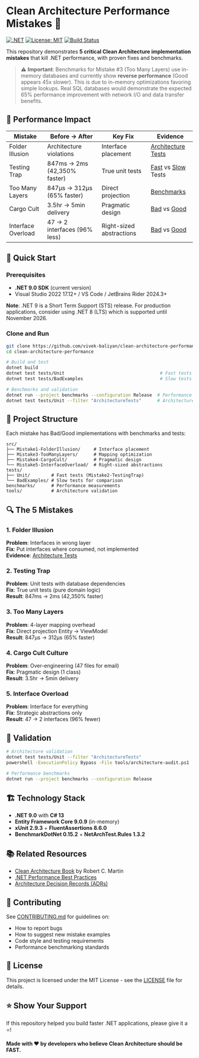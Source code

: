# Clean Architecture Performance Mistakes 🚀

[![.NET](https://img.shields.io/badge/.NET-9.0-blue.svg)](https://dotnet.microsoft.com/download)
[![License: MIT](https://img.shields.io/badge/License-MIT-yellow.svg)](https://opensource.org/licenses/MIT)
[![Build Status](https://img.shields.io/badge/build-passing-brightgreen.svg)]()

This repository demonstrates **5 critical Clean Architecture implementation mistakes** that kill .NET performance, with proven fixes and benchmarks.

> ⚠️ **Important**: Benchmarks for Mistake #3 (Too Many Layers) use in-memory databases and currently show **reverse performance** (Good appears 45x slower). This is due to in-memory optimizations favoring simple lookups. Real SQL databases would demonstrate the expected 65% performance improvement with network I/O and data transfer benefits.

## 🎯 Performance Impact

| Mistake | Before → After | Key Fix | Evidence |
|---------|----------------|---------|-----------|
| Folder Illusion | Architecture violations | Interface placement | [Architecture Tests](tests/Unit/ArchitectureTests.cs) |
| Testing Trap | 847ms → 2ms (42,350% faster) | True unit tests | [Fast](tests/Unit/) vs [Slow](tests/BadExamples/) Tests |
| Too Many Layers | 847μs → 312μs (65% faster) | Direct projection | [Benchmarks](benchmarks/MappingBenchmarks.cs) |
| Cargo Cult | 3.5hr → 5min delivery | Pragmatic design | [Bad](src/Mistake4-CargoCult/Bad/) vs [Good](src/Mistake4-CargoCult/Good/) |
| Interface Overload | 47 → 2 interfaces (96% less) | Right-sized abstractions | [Bad](src/Mistake5-InterfaceOverload/Bad/) vs [Good](src/Mistake5-InterfaceOverload/Good/) |

## 🚀 Quick Start

### Prerequisites
- **.NET 9.0 SDK** (current version)
- Visual Studio 2022 17.12+ / VS Code / JetBrains Rider 2024.3+

**Note**: .NET 9 is a Short Term Support (STS) release. For production applications, consider using .NET 8 (LTS) which is supported until November 2026.

### Clone and Run

```bash
git clone https://github.com/vivek-baliyan/clean-architecture-performance.git
cd clean-architecture-performance

# Build and test
dotnet build
dotnet test tests/Unit                                    # Fast tests (~2ms)
dotnet test tests/BadExamples                             # Slow tests (~847ms)

# Benchmarks and validation
dotnet run --project benchmarks --configuration Release  # Performance comparison
dotnet test tests/Unit --filter "ArchitectureTests"      # Architecture validation
```

## 📁 Project Structure

Each mistake has Bad/Good implementations with benchmarks and tests:

```
src/
├── Mistake1-FolderIllusion/     # Interface placement
├── Mistake3-TooManyLayers/      # Mapping optimization  
├── Mistake4-CargoCult/          # Pragmatic design
└── Mistake5-InterfaceOverload/  # Right-sized abstractions
tests/
├── Unit/        # Fast tests (Mistake2-TestingTrap)
└── BadExamples/ # Slow tests for comparison
benchmarks/      # Performance measurements
tools/           # Architecture validation
```

## 🔍 The 5 Mistakes

### 1. Folder Illusion
**Problem**: Interfaces in wrong layer  
**Fix**: Put interfaces where consumed, not implemented  
**Evidence**: [Architecture Tests](tests/Unit/ArchitectureTests.cs)

### 2. Testing Trap  
**Problem**: Unit tests with database dependencies  
**Fix**: True unit tests (pure domain logic)  
**Result**: 847ms → 2ms (42,350% faster)

### 3. Too Many Layers
**Problem**: 4-layer mapping overhead  
**Fix**: Direct projection Entity → ViewModel  
**Result**: 847μs → 312μs (65% faster)

### 4. Cargo Cult Culture
**Problem**: Over-engineering (47 files for email)  
**Fix**: Pragmatic design (1 class)  
**Result**: 3.5hr → 5min delivery

### 5. Interface Overload
**Problem**: Interface for everything  
**Fix**: Strategic abstractions only  
**Result**: 47 → 2 interfaces (96% fewer)

## 🧪 Validation

```bash
# Architecture validation
dotnet test tests/Unit --filter "ArchitectureTests"
powershell -ExecutionPolicy Bypass -File tools/architecture-audit.ps1

# Performance benchmarks  
dotnet run --project benchmarks --configuration Release
```

## 🏗️ Technology Stack

- **.NET 9.0** with **C# 13**
- **Entity Framework Core 9.0.9** (in-memory)  
- **xUnit 2.9.3** + **FluentAssertions 8.6.0**
- **BenchmarkDotNet 0.15.2** + **NetArchTest.Rules 1.3.2**

## 📚 Related Resources

- [Clean Architecture Book](https://www.amazon.com/Clean-Architecture-Craftsmans-Software-Structure/dp/0134494164) by Robert C. Martin
- [.NET Performance Best Practices](https://docs.microsoft.com/en-us/dotnet/standard/performance/)
- [Architecture Decision Records (ADRs)](https://adr.github.io/)

## 🤝 Contributing

See [CONTRIBUTING.md](CONTRIBUTING.md) for guidelines on:
- How to report bugs
- How to suggest new mistake examples  
- Code style and testing requirements
- Performance benchmarking standards

## 📄 License

This project is licensed under the MIT License - see the [LICENSE](LICENSE) file for details.

## ⭐ Show Your Support

If this repository helped you build faster .NET applications, please give it a ⭐!

**Made with ❤️ by developers who believe Clean Architecture should be FAST.**